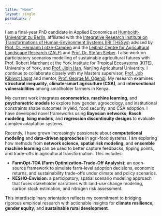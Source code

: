 ```yaml
---
title: "Home"
layout: single
permalink: /
---
```


<!-- Your HTML content here -->


<p>
I am a final-year PhD candidate in Applied Economics at
<a href="https://www.hu-berlin.de/" target="_blank" rel="noopener">Humboldt-Universität zu Berlin</a>,
affiliated with the
<a href="https://www.iri-thesys.org/people-pages/denis-momanyi/" target="_blank" rel="noopener">Integrative Research Institute on Transformations of Human-Environment Systems (IRI THESys)</a>
advised by
<a href="https://www.pik-potsdam.de/members/hlotze/homepage" target="_blank" rel="noopener">Prof. Dr. Hermann Lotze-Campen</a>
and the
<a href="https://www.zalf.de/en/ueber_uns/mitarbeiter/Pages/momanyi_d.aspx" target="_blank" rel="noopener">Leibniz Centre for Agricultural Landscape Research (ZALF)</a>
and
<a href="https://www.zalf.de/en/ueber_uns/mitarbeiter/Pages/sieber_s.aspx" target="_blank" rel="noopener">Prof. Dr. Stefan Sieber</a>.
I also work on participatory scenarios modelling of sustainable agricultural futures with
<a href="https://www.york.ac.uk/environment-geography/people/rob-marchant/" target="_blank" rel="noopener">Prof. Robert Marchant</a>
at the
<a href="https://www.york.ac.uk/environment-geography/research/kite/" target="_blank" rel="noopener">York Institute for Tropical Ecosystems (KITE)</a>, University of York, and
<a href="https://www.researchgate.net/profile/Jiqin-Han" target="_blank" rel="noopener">Prof. Jiqin Han</a>, Nanjing Agricultural University.
I continue to collaborate closely with my Masters supervisor,
<a href="https://www.researchgate.net/profile/Job-Lagat" target="_blank" rel="noopener">Prof. Job Kibiwot Lagat</a>
and mentor,
<a href="https://www.egerton.ac.ke/eprofile/18857" target="_blank" rel="noopener">Prof. George M. Ogendi</a>.
My research examines <strong>structural inequality</strong>, <strong>climate-smart agriculture (CSA)</strong>, and <strong>intersectional vulnerabilities</strong> among smallholder farmers in Kenya.
</p>

<p>
My current work integrates <strong>econometrics</strong>, <strong>machine learning</strong>, and <strong>psychometric models</strong> to explore how gender, agroecology, and institutional constraints shape outcomes in yield, food security, and CSA adoption. I have developed novel frameworks using <strong>Bayesian networks</strong>, <strong>Rasch modeling</strong>, <strong>Ising models</strong>, and <strong>regression discontinuity designs</strong> to evaluate complex adaptation systems.
</p>

<p>
Recently, I have grown increasingly passionate about <strong>computational modeling</strong> and <strong>data-driven approaches</strong> in agri-food systems. I am exploring how methods from <strong>network science</strong>, <strong>spatial risk modeling</strong>, and <strong>ensemble machine learning</strong> can be used to better capture feedbacks, tipping points, and trade-offs in agricultural transformation. This includes:
</p>
<ul>
  <li><strong>FarmOpt-TOA (Farm Optimization–Trade-Off Analysis):</strong> an open-source framework to simulate farm-level adoption decisions, economic returns, and sustainability trade-offs under climate and policy scenarios.</li>
  <li><strong>KESHO-Envision:</strong> a participatory, spatial scenario modeling approach that fuses stakeholder narratives with land-use change modeling, carbon stock estimation, and nitrogen risk assessment.</li>
</ul>

<p>
This interdisciplinary orientation reflects my commitment to bridging rigorous empirical research with actionable insights for <strong>climate resilience</strong>, <strong>gender equity</strong>, and <strong>sustainable rural development</strong>.
</p>
